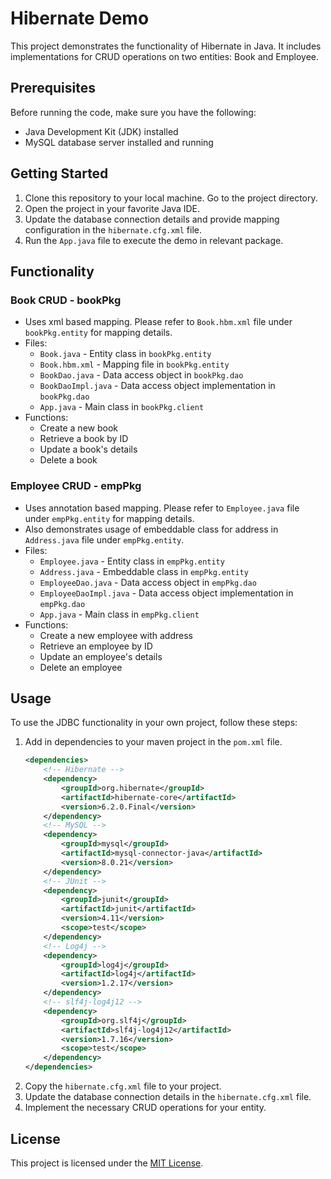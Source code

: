 # Hibernate Demo

This project demonstrates the functionality of Hibernate in Java. It includes implementations for CRUD operations on two entities: Book and Employee.

## Prerequisites

Before running the code, make sure you have the following:

- Java Development Kit (JDK) installed
- MySQL database server installed and running

## Getting Started

1. Clone this repository to your local machine. Go to the project directory.
2. Open the project in your favorite Java IDE.
3. Update the database connection details  and provide mapping configuration in the `hibernate.cfg.xml` file.
4. Run the `App.java` file to execute the demo in relevant package.

## Functionality

### Book CRUD - bookPkg

- Uses xml based mapping. Please refer to `Book.hbm.xml` file under `bookPkg.entity` for mapping details.
- Files:
  - `Book.java` - Entity class in `bookPkg.entity`
  - `Book.hbm.xml` - Mapping file in `bookPkg.entity`
  - `BookDao.java` - Data access object in `bookPkg.dao`
  - `BookDaoImpl.java` - Data access object implementation in `bookPkg.dao`
  - `App.java` - Main class in `bookPkg.client`
- Functions:
  - Create a new book
  - Retrieve a book by ID
  - Update a book's details
  - Delete a book

### Employee CRUD - empPkg

- Uses annotation based mapping. Please refer to `Employee.java` file under `empPkg.entity` for mapping details.
- Also demonstrates usage of embeddable class for address in `Address.java` file under `empPkg.entity`.
- Files:
  - `Employee.java` - Entity class in `empPkg.entity`
  - `Address.java` - Embeddable class in `empPkg.entity`
  - `EmployeeDao.java` - Data access object in `empPkg.dao`
  - `EmployeeDaoImpl.java` - Data access object implementation in `empPkg.dao`
  - `App.java` - Main class in `empPkg.client`
- Functions:
  - Create a new employee with address
  - Retrieve an employee by ID
  - Update an employee's details
  - Delete an employee

## Usage

To use the JDBC functionality in your own project, follow these steps:

1. Add in dependencies to your maven project in the `pom.xml` file.
    ```xml
    <dependencies>
        <!-- Hibernate -->
        <dependency>
            <groupId>org.hibernate</groupId>
            <artifactId>hibernate-core</artifactId>
            <version>6.2.0.Final</version>
        </dependency>
        <!-- MySQL -->
        <dependency>
            <groupId>mysql</groupId>
            <artifactId>mysql-connector-java</artifactId>
            <version>8.0.21</version>
        </dependency>
        <!-- JUnit -->
        <dependency>
            <groupId>junit</groupId>
            <artifactId>junit</artifactId>
            <version>4.11</version>
            <scope>test</scope>
        </dependency>
        <!-- Log4j -->
        <dependency>
            <groupId>log4j</groupId>
            <artifactId>log4j</artifactId>
            <version>1.2.17</version>
        </dependency>
        <!-- slf4j-log4j12 -->
        <dependency>
            <groupId>org.slf4j</groupId>
            <artifactId>slf4j-log4j12</artifactId>
            <version>1.7.16</version>
            <scope>test</scope>
        </dependency>
    </dependencies>
    ```
2. Copy the `hibernate.cfg.xml` file to your project.
3. Update the database connection details in the `hibernate.cfg.xml` file.
4. Implement the necessary CRUD operations for your entity.

## License

This project is licensed under the [MIT License](LICENSE).